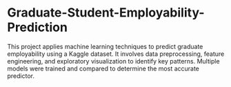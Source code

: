 # Graduate-Student-Employability-Prediction
This project applies machine learning techniques to predict graduate employability using a Kaggle dataset. It involves data preprocessing, feature engineering, and exploratory visualization to identify key patterns. Multiple models were trained and compared to determine the most accurate predictor.
